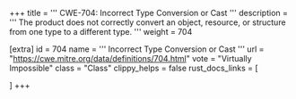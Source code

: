 +++
title = '''
CWE-704: Incorrect Type Conversion or Cast
'''
description	= '''
The product does not correctly convert an object, resource, or structure from one type to a different type.
'''
weight = 704

[extra]
id = 704
name = '''
Incorrect Type Conversion or Cast
'''
url = "https://cwe.mitre.org/data/definitions/704.html"
vote = "Virtually Impossible"
class = "Class"
clippy_helps = false
rust_docs_links = [
	
]
+++
